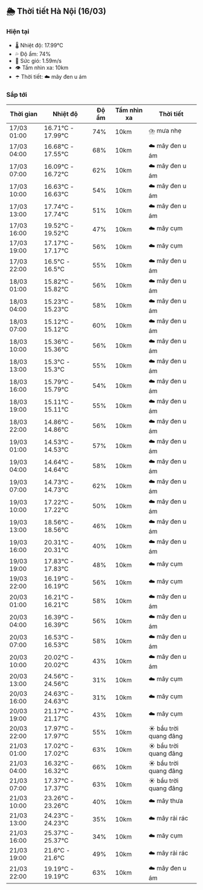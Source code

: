 ## 🌦️ Thời tiết Hà Nội (16/03)

### Hiện tại

- 🌡️ Nhiệt độ: 17.99℃
- 💦 Độ ẩm: 74%
- 💨 Sức gió: 1.59m/s
- 👁️ Tầm nhìn xa: 10km
- ☂️ Thời tiết: ☁️ mây đen u ám

### Sắp tới

| Thời gian | Nhiệt độ | Độ ẩm | Tầm nhìn xa | Thời tiết |
| --- | --- | --- | --- | --- |
| 17/03 01:00 | 16.71℃ - 17.99℃ | 74% | 10km | ⛈️ mưa nhẹ |
| 17/03 04:00 | 16.68℃ - 17.55℃ | 68% | 10km | ☁️ mây đen u ám |
| 17/03 07:00 | 16.09℃ - 16.72℃ | 62% | 10km | ☁️ mây đen u ám |
| 17/03 10:00 | 16.63℃ - 16.63℃ | 54% | 10km | ☁️ mây đen u ám |
| 17/03 13:00 | 17.74℃ - 17.74℃ | 51% | 10km | ☁️ mây đen u ám |
| 17/03 16:00 | 19.52℃ - 19.52℃ | 47% | 10km | ☁️ mây cụm |
| 17/03 19:00 | 17.17℃ - 17.17℃ | 56% | 10km | ☁️ mây cụm |
| 17/03 22:00 | 16.5℃ - 16.5℃ | 55% | 10km | ☁️ mây đen u ám |
| 18/03 01:00 | 15.82℃ - 15.82℃ | 56% | 10km | ☁️ mây đen u ám |
| 18/03 04:00 | 15.23℃ - 15.23℃ | 58% | 10km | ☁️ mây đen u ám |
| 18/03 07:00 | 15.12℃ - 15.12℃ | 60% | 10km | ☁️ mây đen u ám |
| 18/03 10:00 | 15.36℃ - 15.36℃ | 56% | 10km | ☁️ mây đen u ám |
| 18/03 13:00 | 15.3℃ - 15.3℃ | 55% | 10km | ☁️ mây đen u ám |
| 18/03 16:00 | 15.79℃ - 15.79℃ | 54% | 10km | ☁️ mây đen u ám |
| 18/03 19:00 | 15.11℃ - 15.11℃ | 55% | 10km | ☁️ mây đen u ám |
| 18/03 22:00 | 14.86℃ - 14.86℃ | 56% | 10km | ☁️ mây đen u ám |
| 19/03 01:00 | 14.53℃ - 14.53℃ | 57% | 10km | ☁️ mây đen u ám |
| 19/03 04:00 | 14.64℃ - 14.64℃ | 58% | 10km | ☁️ mây đen u ám |
| 19/03 07:00 | 14.73℃ - 14.73℃ | 62% | 10km | ☁️ mây đen u ám |
| 19/03 10:00 | 17.22℃ - 17.22℃ | 50% | 10km | ☁️ mây đen u ám |
| 19/03 13:00 | 18.56℃ - 18.56℃ | 46% | 10km | ☁️ mây đen u ám |
| 19/03 16:00 | 20.31℃ - 20.31℃ | 40% | 10km | ☁️ mây đen u ám |
| 19/03 19:00 | 17.83℃ - 17.83℃ | 48% | 10km | ☁️ mây cụm |
| 19/03 22:00 | 16.19℃ - 16.19℃ | 56% | 10km | ☁️ mây cụm |
| 20/03 01:00 | 16.21℃ - 16.21℃ | 58% | 10km | ☁️ mây đen u ám |
| 20/03 04:00 | 16.39℃ - 16.39℃ | 56% | 10km | ☁️ mây đen u ám |
| 20/03 07:00 | 16.53℃ - 16.53℃ | 58% | 10km | ☁️ mây đen u ám |
| 20/03 10:00 | 20.02℃ - 20.02℃ | 43% | 10km | ☁️ mây đen u ám |
| 20/03 13:00 | 24.56℃ - 24.56℃ | 31% | 10km | ☁️ mây cụm |
| 20/03 16:00 | 24.63℃ - 24.63℃ | 31% | 10km | ☁️ mây cụm |
| 20/03 19:00 | 21.17℃ - 21.17℃ | 43% | 10km | ☁️ mây cụm |
| 20/03 22:00 | 17.97℃ - 17.97℃ | 55% | 10km | ☀️ bầu trời quang đãng |
| 21/03 01:00 | 17.02℃ - 17.02℃ | 63% | 10km | ☀️ bầu trời quang đãng |
| 21/03 04:00 | 16.32℃ - 16.32℃ | 66% | 10km | ☀️ bầu trời quang đãng |
| 21/03 07:00 | 17.37℃ - 17.37℃ | 63% | 10km | ☀️ bầu trời quang đãng |
| 21/03 10:00 | 23.26℃ - 23.26℃ | 40% | 10km | ☁️ mây thưa |
| 21/03 13:00 | 24.23℃ - 24.23℃ | 35% | 10km | ☁️ mây rải rác |
| 21/03 16:00 | 25.37℃ - 25.37℃ | 34% | 10km | ☁️ mây cụm |
| 21/03 19:00 | 21.6℃ - 21.6℃ | 49% | 10km | ☁️ mây rải rác |
| 21/03 22:00 | 19.19℃ - 19.19℃ | 63% | 10km | ☁️ mây đen u ám |
